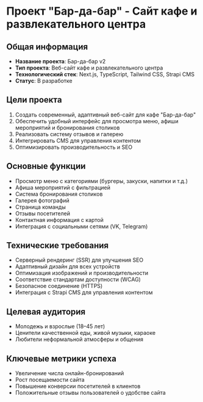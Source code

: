 # Проект "Бар-да-бар" - Сайт кафе и развлекательного центра

## Общая информация
- **Название проекта**: Бар-да-бар v2
- **Тип проекта**: Веб-сайт кафе и развлекательного центра
- **Технологический стек**: Next.js, TypeScript, Tailwind CSS, Strapi CMS
- **Статус**: В разработке

## Цели проекта
1. Создать современный, адаптивный веб-сайт для кафе "Бар-да-бар"
2. Обеспечить удобный интерфейс для просмотра меню, афиши мероприятий и бронирования столиков
3. Реализовать систему отзывов и галерею
4. Интегрировать CMS для управления контентом
5. Оптимизировать производительность и SEO

## Основные функции
- Просмотр меню с категориями (бургеры, закуски, напитки и т.д.)
- Афиша мероприятий с фильтрацией
- Система бронирования столиков
- Галерея фотографий
- Страница команды
- Отзывы посетителей
- Контактная информация с картой
- Интеграция с социальными сетями (VK, Telegram)

## Технические требования
- Серверный рендеринг (SSR) для улучшения SEO
- Адаптивный дизайн для всех устройств
- Оптимизация изображений и производительности
- Соответствие стандартам доступности (WCAG)
- Безопасное соединение (HTTPS)
- Интеграция с Strapi CMS для управления контентом

## Целевая аудитория
- Молодежь и взрослые (18–45 лет)
- Ценители качественной еды, живой музыки, караоке
- Любители неформальной атмосферы и общения

## Ключевые метрики успеха
- Увеличение числа онлайн-бронирований
- Рост посещаемости сайта
- Повышение конверсии посетителей в клиентов
- Положительные отзывы пользователей о удобстве сайта 